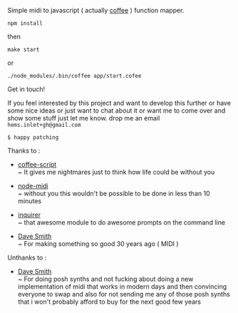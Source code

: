 Simple midi to javascript ( actually [coffee](http://coffeescript.org/) ) function mapper.

````
npm install
````

then

````
make start
````

or

````
./node_modules/.bin/coffee app/start.cofee
````

Get in touch!

If you feel interested by this project and want to develop this further or have some
nice ideas or just want to chat about it or want me to come over and show some stuff
just let me know. drop me an email ````hems.inlet+gh@gmail.com````

````
$ happy patching
````

Thanks to :  
 * [coffee-script](http://coffeescript.org/)  
 ~ It gives me nightmares just to think how life could be without you

 * [node-midi](https://github.com/justinlatimer/node-midi)  
 ~ without you this wouldn't be possible to be done in less than 10 minutes  

 * [inquirer](https://www.npmjs.org/package/inquirer)  
 ~ that awesome module to do awesome prompts on the command line  

 * [Dave Smith](http://www.davesmithinstruments.com/)  
 ~ For making something so good 30 years ago ( MIDI )

Unthanks to :  

 * [Dave Smith](http://www.davesmithinstruments.com/)  
 ~ For doing posh synths and not fucking about doing a new implementation of
 midi that works in modern days and then convincing everyone to swap and also
 for not sending me any of those posh synths that i won't probably afford to
 buy for the next good few years